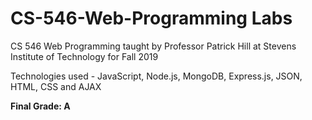 # CS-546-Web-Programming Labs

CS 546 Web Programming taught by Professor Patrick Hill at Stevens Institute of Technology for Fall 2019

Technologies used - JavaScript, Node.js, MongoDB, Express.js, JSON, HTML, CSS and AJAX

**Final Grade: A**
